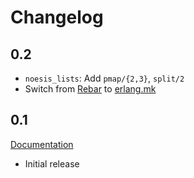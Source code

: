 # Changelog

## 0.2

* `noesis_lists`: Add `pmap/{2,3}`, `split/2`
* Switch from [Rebar](https://github.com/rebar/rebar) to [erlang.mk](https://github.com/ninenines/erlang.mk)

## 0.1

[Documentation](http://noesis.nifoc.pw/0.1/)

* Initial release

